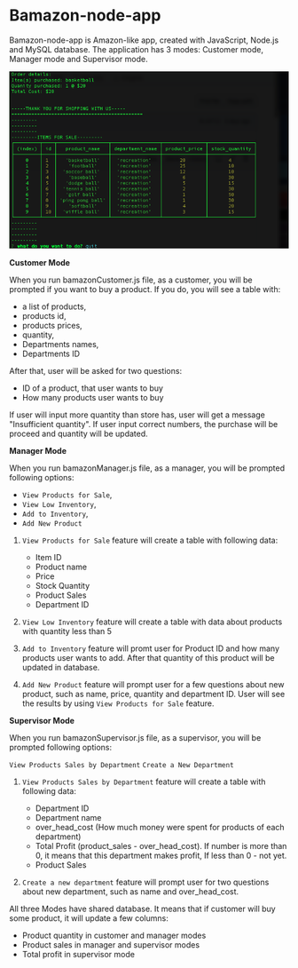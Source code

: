 # Bamazon-node-app

Bamazon-node-app is Amazon-like app, created with JavaScript, Node.js and MySQL database. The application has 3 modes: Customer mode, Manager mode and Supervisor mode.


![screenshot](bamazon.png)

**Customer Mode**

When you run bamazonCustomer.js file, as a customer, you will be prompted if you want to buy a product. If you do, you will see a table with:

 * a list of products, 
 * products id, 
 * products prices, 
 * quantity, 
 * Departments names,
 * Departments ID

 After that, user will be asked for two questions: 

 * ID of a product, that user wants to buy 
 * How many products user wants to buy

 If user will input more quantity than store has, user will get a message "Insufficient quantity".
 If user input correct numbers, the purchase will be proceed and quantity will be updated.

 **Manager Mode**

When you run bamazonManager.js file, as a manager, you will be prompted following options:

* `View Products for Sale`,
* `View Low Inventory`,
* `Add to Inventory`,
* `Add New Product`

1. `View Products for Sale` feature will create a table with following data: 
    * Item ID
    * Product name
    * Price
    * Stock Quantity
    * Product Sales
    * Department ID

2. `View Low Inventory` feature will create a table with data about products with quantity less than 5
3. `Add to Inventory` feature will promt user for Product ID and how many products user wants to add. After that quantity of this product will be updated in database.
4. `Add New Product` feature will prompt user for a few questions about new product, such as name, price, quantity and department ID. User will see the results by using `View Products for Sale` feature.

**Supervisor Mode**

When you run bamazonSupervisor.js file, as a supervisor, you will be prompted following options:

`View Products Sales by Department`
`Create a New Department`

1. `View Products Sales by Department` feature will create a table with following data: 

    * Department ID
    * Department name
    * over_head_cost (How much money were spent for products of each department)
    * Total Profit (product_sales - over_head_cost). If number is more than 0, it means that this department makes profit, If less than 0 - not yet.
    * Product Sales

2. `Create a new department` feature will prompt user for two questions about new department, such as name and over_head_cost.

All three Modes have shared database. It means that if customer will buy some product, it will update a few columns:

* Product quantity in customer and manager modes
* Product sales in manager and supervisor modes
* Total profit in supervisor mode
